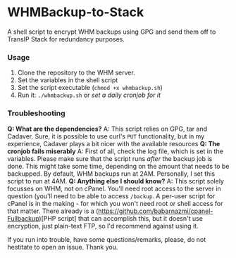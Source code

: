 # WHMBackup-to-Stack
A shell script to encrypt WHM backups using GPG and send them off to TransIP Stack for redundancy purposes.

### Usage
1. Clone the repository to the WHM server.
2. Set the variables in the shell script
3. Set the script executable (`chmod +x whmbackup.sh`)
4. Run it: `./whmbackup.sh` or _set a daily cronjob for it_

### Troubleshooting
**Q: What are the dependencies?**
A: This script relies on GPG, tar and Cadaver. Sure, it is possible to use curl's `PUT` functionality, but in my experience, Cadaver plays a bit nicer with the available resources
**Q: The cronjob fails miserably**
A: First of all, check the log file, which is set in the variables. Please make sure that the script runs _after_ the backup job is done. This might take some time, depending on the amount that needs to be backupped. By default, WHM backups run at 2AM. Personally, I set this script to run at 4AM.
**Q: Anything else I should know?**
A: This script solely focusses on WHM, not on cPanel. You'll need root access to the server in question (you'll need to be able to access `/backup`. A per-user script for cPanel is in the making - for which you won't need root or shell access for that matter. There already is a (https://github.com/babarnazmi/cpanel-Fullbackup)[PHP script] that can accomplish this, but it doesn't use encryption, just plain-text FTP, so I'd recommend against using it.

If you run into trouble, have some questions/remarks, please, do not hestitate to open an issue. Thank you.
